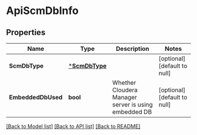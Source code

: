 # ApiScmDbInfo

## Properties
Name | Type | Description | Notes
------------ | ------------- | ------------- | -------------
**ScmDbType** | [***ScmDbType**](ScmDbType.md) |  | [optional] [default to null]
**EmbeddedDbUsed** | **bool** | Whether Cloudera Manager server is using embedded DB | [optional] [default to null]

[[Back to Model list]](../README.md#documentation-for-models) [[Back to API list]](../README.md#documentation-for-api-endpoints) [[Back to README]](../README.md)

